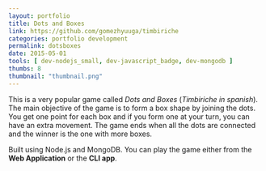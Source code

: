 ```yaml
---
layout: portfolio
title: Dots and Boxes
link: https://github.com/gomezhyuuga/timbiriche
categories: portfolio development
permalink: dotsboxes
date: 2015-05-01
tools: [ dev-nodejs_small, dev-javascript_badge, dev-mongodb ]
thumbs: 8
thumbnail: "thumbnail.png"
---
```


This is a very popular game called *Dots and Boxes* (*Timbiriche
in spanish*). The main objective of the game is to form a box shape
by joining the dots. You get one point for each box and if you form
one at your turn, you can have an extra movement.
The game ends when all the dots are connected and the winner is the
one with more boxes.

Built using Node.js and MongoDB. You can play the game either from the
**Web Application** or the **CLI app**.

